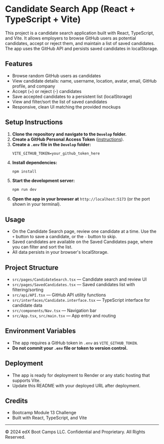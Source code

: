 # Candidate Search App (React + TypeScript + Vite)

This project is a candidate search application built with React, TypeScript, and Vite. It allows employers to browse GitHub users as potential candidates, accept or reject them, and maintain a list of saved candidates. The app uses the GitHub API and persists saved candidates in localStorage.

## Features
- Browse random GitHub users as candidates
- View candidate details: name, username, location, avatar, email, GitHub profile, and company
- Accept (+) or reject (-) candidates
- Save accepted candidates to a persistent list (localStorage)
- View and filter/sort the list of saved candidates
- Responsive, clean UI matching the provided mockups

## Setup Instructions
1. **Clone the repository and navigate to the `Develop` folder.**
2. **Create a GitHub Personal Access Token** ([instructions](https://docs.github.com/en/authentication/keeping-your-account-and-data-secure/managing-your-personal-access-tokens#creating-a-fine-grained-personal-access-token)).
3. **Create a `.env` file in the `Develop` folder:**
   ```
   VITE_GITHUB_TOKEN=your_github_token_here
   ```
4. **Install dependencies:**
   ```bash
   npm install
   ```
5. **Start the development server:**
   ```bash
   npm run dev
   ```
6. **Open the app in your browser at** `http://localhost:5173` (or the port shown in your terminal).

## Usage
- On the Candidate Search page, review one candidate at a time. Use the `+` button to save a candidate, or the `-` button to skip.
- Saved candidates are available on the Saved Candidates page, where you can filter and sort the list.
- All data persists in your browser's localStorage.

## Project Structure
- `src/pages/CandidateSearch.tsx` — Candidate search and review UI
- `src/pages/SavedCandidates.tsx` — Saved candidates list with filtering/sorting
- `src/api/API.tsx` — GitHub API utility functions
- `src/interfaces/Candidate.interface.tsx` — TypeScript interface for candidate data
- `src/components/Nav.tsx` — Navigation bar
- `src/App.tsx`, `src/main.tsx` — App entry and routing

## Environment Variables
- The app requires a GitHub token in `.env` as `VITE_GITHUB_TOKEN`.
- **Do not commit your `.env` file or token to version control.**

## Deployment
- The app is ready for deployment to Render or any static hosting that supports Vite.
- Update this README with your deployed URL after deployment.

## Credits
- Bootcamp Module 13 Challenge
- Built with React, TypeScript, and Vite

---
© 2024 edX Boot Camps LLC. Confidential and Proprietary. All Rights Reserved.